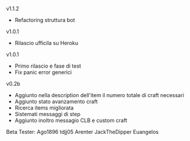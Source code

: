 v1.1.2

- Refactoring struttura bot

v1.0.1

- Rilascio ufficila su Heroku

v1.0.1

- Primo rilascio e fase di test
- Fix panic error generici

v0.2b

- Aggiunto nella description dell'item il numero totale di craft necessari
- Aggiunto stato avanzamento craft
- Ricerca items migliorata
- Sistemati messaggi di step
- Aggiunto inoltro messagio CLB e custom craft

Beta Tester:
Ago1896
tdjj05
Arenter
JackTheDipper
Euangelos
